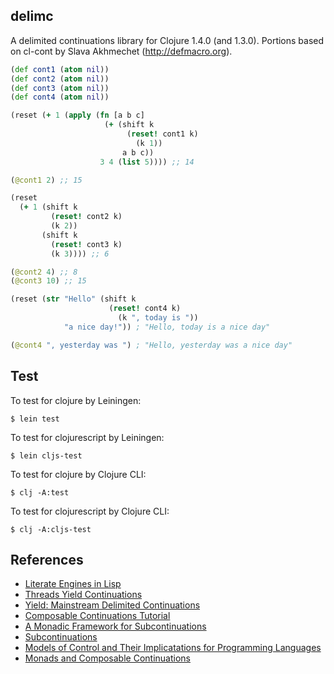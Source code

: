 delimc
----

A delimited continuations library for Clojure 1.4.0 (and 1.3.0). Portions based on cl-cont by Slava Akhmechet (http://defmacro.org).

```clj
(def cont1 (atom nil))
(def cont2 (atom nil))
(def cont3 (atom nil))
(def cont4 (atom nil))

(reset (+ 1 (apply (fn [a b c]
                     (+ (shift k
                          (reset! cont1 k)
                            (k 1))
                         a b c))
                    3 4 (list 5)))) ;; 14

(@cont1 2) ;; 15

(reset
  (+ 1 (shift k
         (reset! cont2 k)
         (k 2))
       (shift k
         (reset! cont3 k)
         (k 3)))) ;; 6

(@cont2 4) ;; 8
(@cont3 10) ;; 15

(reset (str "Hello" (shift k
                      (reset! cont4 k)
                        (k ", today is "))
            "a nice day!")) ; "Hello, today is a nice day"

(@cont4 ", yesterday was ") ; "Hello, yesterday was a nice day"
```

Test
----

To test for clojure by Leiningen:

```
$ lein test
```

To test for clojurescript by Leiningen:

```
$ lein cljs-test
```

To test for clojure by Clojure CLI:

```
$ clj -A:test
```

To test for clojurescript by Clojure CLI:

```
$ clj -A:cljs-test
```

References
----

* [Literate Engines in Lisp](http://citeseerx.ist.psu.edu/viewdoc/summary?doi=10.1.1.45.6198)
* [Threads Yield Continuations](http://citeseerx.ist.psu.edu/viewdoc/summary?doi=10.1.1.41.4786)
* [Yield: Mainstream Delimited Continuations](http://parametricity.net/dropbox/yield.subc.pdf)
* [Composable Continuations Tutorial](http://community.schemewiki.org/?composable-continuations-tutorial)
* [A Monadic Framework for Subcontinuations](http://research.microsoft.com/en-us/um/people/simonpj/papers/control/control.pdf)
* [Subcontinuations](http://citeseerx.ist.psu.edu/viewdoc/download?doi=10.1.1.63.1754&rep=rep1&type=pdf)
* [Models of Control and Their Implicatations for Programming Languages](www.ccs.neu.edu/racket/pubs/thesis-sitaram.ps.gz)
* [Monads and Composable Continuations](http://citeseerx.ist.psu.edu/viewdoc/download?doi=10.1.1.94.985&rep=rep1&type=pdf)
